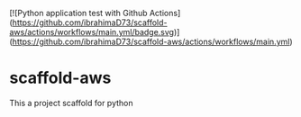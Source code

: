 [![Python application test with Github Actions]
(https://github.com/ibrahimaD73/scaffold-aws/actions/workflows/main.yml/badge.svg)]
(https://github.com/ibrahimaD73/scaffold-aws/actions/workflows/main.yml)

# scaffold-aws
This a project scaffold for python
